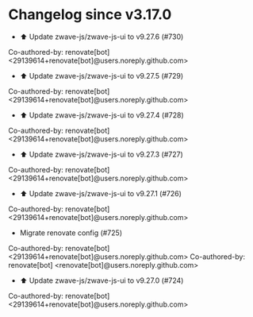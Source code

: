 # Changelog since v3.17.0
- ⬆️ Update zwave-js/zwave-js-ui to v9.27.6 (#730)

Co-authored-by: renovate[bot] <29139614+renovate[bot]@users.noreply.github.com> 
- ⬆️ Update zwave-js/zwave-js-ui to v9.27.5 (#729)

Co-authored-by: renovate[bot] <29139614+renovate[bot]@users.noreply.github.com> 
- ⬆️ Update zwave-js/zwave-js-ui to v9.27.4 (#728)

Co-authored-by: renovate[bot] <29139614+renovate[bot]@users.noreply.github.com> 
- ⬆️ Update zwave-js/zwave-js-ui to v9.27.3 (#727)

Co-authored-by: renovate[bot] <29139614+renovate[bot]@users.noreply.github.com> 
- ⬆️ Update zwave-js/zwave-js-ui to v9.27.1 (#726)

Co-authored-by: renovate[bot] <29139614+renovate[bot]@users.noreply.github.com> 
- Migrate renovate config (#725)

Co-authored-by: renovate[bot] <29139614+renovate[bot]@users.noreply.github.com>
Co-authored-by: renovate[bot] <renovate[bot]@users.noreply.github.com> 
- ⬆️ Update zwave-js/zwave-js-ui to v9.27.0 (#724)

Co-authored-by: renovate[bot] <29139614+renovate[bot]@users.noreply.github.com> 
